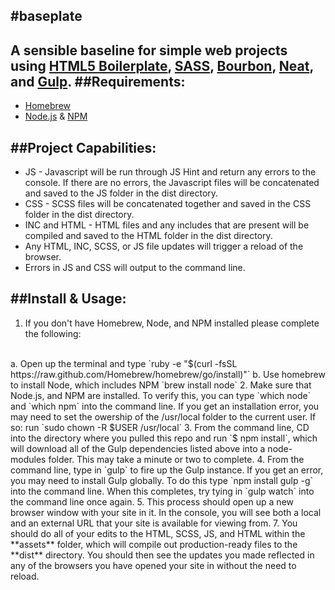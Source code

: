 #baseplate
---
A sensible baseline for simple web projects using [HTML5 Boilerplate](https://github.com/h5bp/html5-boilerplate), [SASS](http://sass-lang.com/), [Bourbon](http://bourbon.io/), [Neat](http://neat.bourbon.io/), and [Gulp](http://gulpjs.com/).
##Requirements:
---
* [Homebrew](http://brew.sh/)
* [Node.js](http://nodejs.org) & [NPM](https://www.npmjs.org/)

##Project Capabilities:
---
* JS - Javascript will be run through JS Hint and return any errors to the console. If there are no errors, the Javascript files will be concatenated and saved to the JS folder in the dist directory.
* CSS - SCSS files will be concatenated together and saved in the CSS folder in the dist directory.
* INC and HTML - HTML files and any includes that are present will be compiled and saved to the HTML folder in the dist directory.
* Any HTML, INC, SCSS, or JS file updates will trigger a reload of the browser.
* Errors in JS and CSS will output to the command line.

##Install & Usage:
---
1. If you don't have Homebrew, Node, and NPM installed please complete the following:
<br>
a. Open up the terminal and type `ruby -e "$(curl -fsSL https://raw.github.com/Homebrew/homebrew/go/install)"`
b. Use homebrew to install Node, which includes NPM `brew install node`
2. Make sure that Node.js, and NPM are installed. To verify this, you can type `which node` and `which npm` into the command line. If you get an installation error, you may need to set the owership of the /usr/local folder to the current user. If so: run `sudo chown -R $USER /usr/local`
3. From the command line, CD into the directory where you pulled this repo and run `$ npm install`, which will download all of the Gulp dependencies listed above into a node-modules folder. This may take a minute or two to complete.
4. From the command line, type in `gulp` to fire up the Gulp instance. If you get an error, you may need to install Gulp globally. To do this type `npm install gulp -g` into the command line. When this completes, try tying in `gulp watch` into the command line once again.
5. This process should open up a new browser window with your site in it. In the console, you will see both a local and an external URL that your site is available for viewing from.
7. You should do all of your edits to the HTML, SCSS, JS, and HTML within the **assets** folder, which will compile out production-ready files to the **dist** directory. You should then see the updates you made reflected in any of the browsers you have opened your site in without the need to reload.
